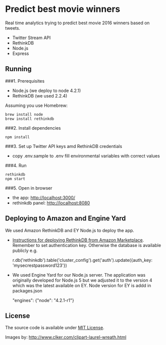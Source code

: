 Predict best movie winners
==========================

Real time analytics trying to predict best movie 2016 winners based on tweets. 
* Twitter Stream API
* RethinkDB
* Node.js
* Express

## Running

###1. Prerequisites

* Node.js (we deploy to node 4.2.1)
* RethinkDB (we used 2.2.4)

Assuming you use Homebrew:   

    brew install node  
    brew install rethinkdb

###2. Install dependencies

    npm install
  
###3. Set up Twitter API keys amd RethinkDB credentials
* copy .env.sample to .env fill environmental variables with correct values

###4. Run
    
    rethinkdb    
    npm start
  
###5. Open in browser
* the app: [http://localhost:3000/](http://localhost:3000/)
* rethinkdb panel: [http://localhost:8080](http://localhost:8080/)

## Deploying to Amazon and Engine Yard

We used Amazon RethinkDB and EY Node.js to deploy the app.

* [Instructions for deploying RethinkDB from Amazon Marketplace](https://www.rethinkdb.com/docs/paas/). Remember to set
authentication key. Otherwise the database is available publicly e.g.


    r.db('rethinkdb').table('cluster_config').get('auth').update({auth_key: 'mysecrestpassword123'})

* We used Engine Yard for our Node.js server. The application was originally developed for Node.js 5 but we adjusted it 
to the version 4 which was the latest available on EY. Node version for EY is addd in packages.json
 

    "engines": {"node": "4.2.1-r1"} 
    
    
## License

The source code is available under [MIT License](License).

Images by: http://www.clker.com/clipart-laurel-wreath.html


